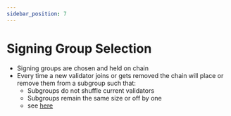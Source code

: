 ```yaml
---
sidebar_position: 7
---
```


# Signing Group Selection

- Signing groups are chosen and held on chain
- Every time a new validator joins or gets removed the chain will place or remove them from a subgroup such that:
  - Subgroups do not shuffle current validators
  - Subgroups remain the same size or off by one
  - see [here](https://github.com/entropyxyz/entropy-core/blob/master/pallets/staking/src/lib.rs#L344)
